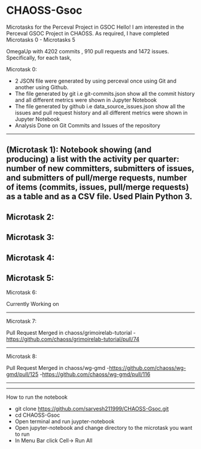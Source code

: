 # CHAOSS-Gsoc

Microtasks for the Perceval Project in GSOC
Hello! I am interested in the Perceval GSOC Project in CHAOSS. As required, I have completed Microtasks 0 - Microtasks 5

OmegaUp with 4202 commits , 910 pull requests and 1472 issues.
Specifically, for each task,

Microtask 0:

- 2 JSON file were generated by using perceval once using Git and another using Github.
- The file generated by git i.e git-commits.json show all the commit history and all different metrics were shown in Jupyter Notebook
- The file generated by github i.e data_source_issues.json show all the issues and pull request history and all different metrics were shown in Jupyter Notebook
- Analysis Done on Git Commits and Issues of the repository
---------------------------------------------
(Microtask 1):
Notebook showing (and producing) a list with the activity per quarter: number of new committers, submitters of issues, and submitters of pull/merge requests, number of items (commits, issues, pull/merge requests) as a table and as a CSV file. Used Plain Python 3.
---------------------------------------------
Microtask 2:
---------------------------------------------
Microtask 3:
---------------------------------------------
Microtask 4:
---------------------------------------------
Microtask 5:
---------------------------------------------
Microtask 6:

Currently Working on

---------------------------------------------
Microtask 7:

Pull Request Merged in chaoss/grimoirelab-tutorial
-https://github.com/chaoss/grimoirelab-tutorial/pull/74

---------------------------------------------
Microtask 8:

Pull Request Merged in chaoss/wg-gmd
-https://github.com/chaoss/wg-gmd/pull/125
-https://github.com/chaoss/wg-gmd/pull/116







---------------------------------------------
---------------------------------------------

How to run the notebook

- git clone https://github.com/sarvesh211999/CHAOSS-Gsoc.git
- cd CHAOSS-Gsoc
- Open terminal and run juypter-notebook
- Open jupyter-notebook and change directory to the microtask you want to run 
- In Menu Bar click Cell-> Run All